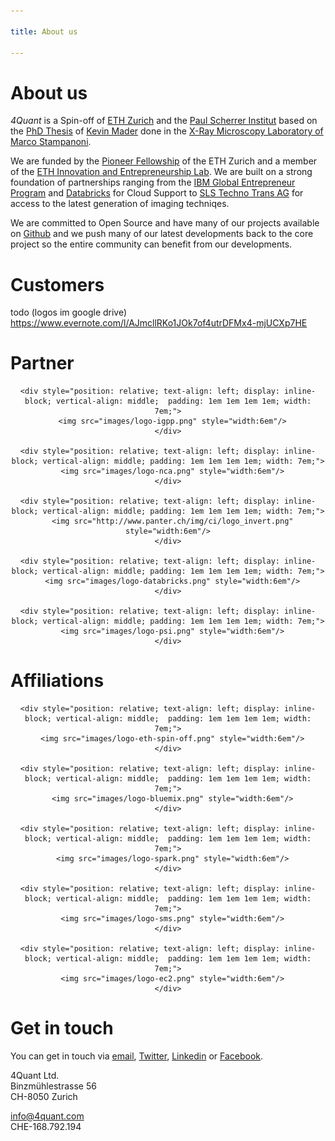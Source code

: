 ```yaml
---

title: About us

---
```


# About us

*4Quant* is a Spin-off of [ETH Zurich](https://www.ethz.ch/de.html) and the [Paul Scherrer Institut](https://www.psi.ch/) based on the [PhD Thesis]() of [Kevin Mader](https://ch.linkedin.com/in/kevinmader) done in the [X-Ray Microscopy Laboratory of Marco Stampanoni](https://www.psi.ch/lsb-tomography/x-ray-tomography-group).

We are funded by the [Pioneer Fellowship](https://www.ethz.ch/en/research/research-promotion/eth-internal-programmes/pioneer-fellowships.html) of the ETH Zurich and a member of the [ETH Innovation and Entrepreneurship Lab](https://www.ethz.ch/en/industry-and-society/innovation-and-setting-up-companies/ielab.html). We are built on a strong foundation of partnerships ranging from the [IBM Global Entrepreneur Program](https://www-01.ibm.com/software/info/ecod/cloudoffer/startup.html) and [Databricks](https://databricks.com/) for Cloud Support to [SLS Techno Trans AG](https://www.psi.ch/sls-techno-trans-ag/) for access to the latest generation of imaging techniqes.

We are committed to Open Source and have many of our projects available on [Github](https://github.com/4Quant) and we push many of our latest developments back to the core project so the entire community can benefit from our developments.

# Customers

todo (logos im google drive)
https://www.evernote.com/l/AJmcllRKo1JOk7of4utrDFMx4-mjUCXp7HE

# Partner
<div style="width: 100%; display: block; position: relative; text-align: center;">

    <div style="position: relative; text-align: left; display: inline-block; vertical-align: middle;  padding: 1em 1em 1em 1em; width: 7em;">
      <img src="images/logo-igpp.png" style="width:6em"/>
    </div>

    <div style="position: relative; text-align: left; display: inline-block; vertical-align: middle; padding: 1em 1em 1em 1em; width: 7em;">
      <img src="images/logo-nca.png" style="width:6em"/>
    </div>

    <div style="position: relative; text-align: left; display: inline-block; vertical-align: middle; padding: 1em 1em 1em 1em; width: 7em;">
      <img src="http://www.panter.ch/img/ci/logo_invert.png" style="width:6em"/>
    </div>

    <div style="position: relative; text-align: left; display: inline-block; vertical-align: middle; padding: 1em 1em 1em 1em; width: 7em;">
      <img src="images/logo-databricks.png" style="width:6em"/>
    </div>

    <div style="position: relative; text-align: left; display: inline-block; vertical-align: middle; padding: 1em 1em 1em 1em; width: 7em;">
      <img src="images/logo-psi.png" style="width:6em"/>
    </div>
</div>

# Affiliations

<div style="width: 100%; display: block; position: relative; text-align: center;">

    <div style="position: relative; text-align: left; display: inline-block; vertical-align: middle;  padding: 1em 1em 1em 1em; width: 7em;">
      <img src="images/logo-eth-spin-off.png" style="width:6em"/>
    </div>

    <div style="position: relative; text-align: left; display: inline-block; vertical-align: middle;  padding: 1em 1em 1em 1em; width: 7em;">
      <img src="images/logo-bluemix.png" style="width:6em"/>
    </div>

    <div style="position: relative; text-align: left; display: inline-block; vertical-align: middle;  padding: 1em 1em 1em 1em; width: 7em;">
      <img src="images/logo-spark.png" style="width:6em"/>
    </div>

    <div style="position: relative; text-align: left; display: inline-block; vertical-align: middle;  padding: 1em 1em 1em 1em; width: 7em;">
      <img src="images/logo-sms.png" style="width:6em"/>
    </div>

    <div style="position: relative; text-align: left; display: inline-block; vertical-align: middle;  padding: 1em 1em 1em 1em; width: 7em;">
      <img src="images/logo-ec2.png" style="width:6em"/>
    </div>

</div>


# Get in touch

You can get in touch via <a href='mailto&#58;&#105;&#37;&#54;&#69;&#102;&#111;&#64;4&#37;71u%&#54;1nt&#46;com'>email</a>, [Twitter](https://twitter.com/4quant), [Linkedin](https://www.linkedin.com/company/4quant) or [Facebook](https://www.facebook.com/4quant/).

<p class="no-indent">
4Quant Ltd.<br/>
Binzmühlestrasse 56<br/>
CH-8050 Zurich<br/>
</p>
<p class="no-indent">
<a href='mailto&#58;&#105;&#37;&#54;&#69;&#102;&#111;&#64;4&#37;71u%&#54;1nt&#46;com'>&#105;n&#102;&#111;&#64;4&#113;uan&#116;&#46;&#99;&#111;m</a><br/>
CHE-168.792.194<br/>
</p>
